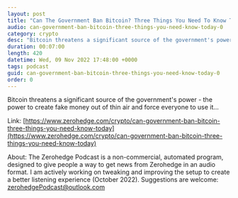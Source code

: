 ```yaml
---
layout: post
title: "Can The Government Ban Bitcoin? Three Things You Need To Know Today"
audio: can-government-ban-bitcoin-three-things-you-need-know-today-0
category: crypto
desc: "Bitcoin threatens a significant source of the government's power - the power to create fake money out of thin air and force everyone to use it..."
duration: 00:07:00
length: 420
datetime: Wed, 09 Nov 2022 17:48:00 +0000
tags: podcast
guid: can-government-ban-bitcoin-three-things-you-need-know-today-0
order: 0
---
```

Bitcoin threatens a significant source of the government's power - the power to create fake money out of thin air and force everyone to use it...

Link: [https://www.zerohedge.com/crypto/can-government-ban-bitcoin-three-things-you-need-know-today](https://www.zerohedge.com/crypto/can-government-ban-bitcoin-three-things-you-need-know-today)

About: The Zerohedge Podcast is a non-commercial, automated program, designed to give people a way to get news from Zerohedge in an audio format.  I am actively working on tweaking and improving the setup to create a better listening experience (October 2022).  Suggestions are welcome: [zerohedgePodcast@outlook.com](mailto:zerohedgePodcast@outlook.com)